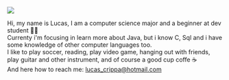 
 ![](https://c.tenor.com/mGgWY8RkgYMAAAAC/hello-world.gif)


Hi, my name is Lucas, I am a computer science major and a beginner at dev student 👨‍💻  <br />
Currenty i'm focusing in learn more about Java, but i know C, Sql and i have some knowledge of other computer languages too. <br />
I like to play soccer, reading, play video game, hanging out with friends, play guitar and other instrument, and of course a good cup coffe ☕ <br />
And here how to reach me: lucas_crippa@hotmail.com
  
